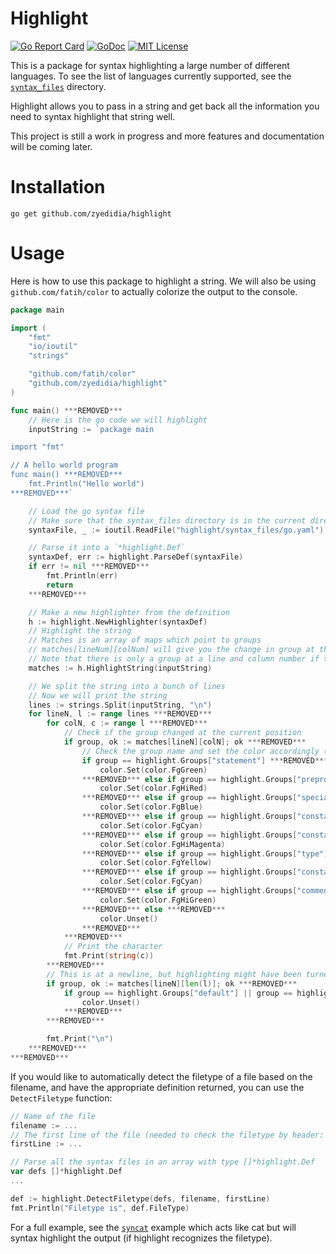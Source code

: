 # Highlight
[![Go Report Card](https://goreportcard.com/badge/github.com/zyedidia/highlight)](https://goreportcard.com/report/github.com/zyedidia/highlight)
[![GoDoc](https://godoc.org/github.com/zyedidia/highlight?status.svg)](http://godoc.org/github.com/zyedidia/highlight)
[![MIT License](https://img.shields.io/badge/license-MIT-blue.svg)](https://github.com/zyedidia/highlight/blob/master/LICENSE)

This is a package for syntax highlighting a large number of different languages. To see the list of
languages currently supported, see the [`syntax_files`](./syntax_files) directory.

Highlight allows you to pass in a string and get back all the information you need to syntax highlight
that string well.

This project is still a work in progress and more features and documentation will be coming later.

# Installation

```
go get github.com/zyedidia/highlight
```

# Usage

Here is how to use this package to highlight a string. We will also be using `github.com/fatih/color` to actually
colorize the output to the console.

```go
package main

import (
    "fmt"
    "io/ioutil"
    "strings"

    "github.com/fatih/color"
    "github.com/zyedidia/highlight"
)

func main() ***REMOVED***
    // Here is the go code we will highlight
    inputString := `package main

import "fmt"

// A hello world program
func main() ***REMOVED***
    fmt.Println("Hello world")
***REMOVED***`

    // Load the go syntax file
    // Make sure that the syntax_files directory is in the current directory
    syntaxFile, _ := ioutil.ReadFile("highlight/syntax_files/go.yaml")

    // Parse it into a `*highlight.Def`
    syntaxDef, err := highlight.ParseDef(syntaxFile)
    if err != nil ***REMOVED***
        fmt.Println(err)
        return
    ***REMOVED***

    // Make a new highlighter from the definition
    h := highlight.NewHighlighter(syntaxDef)
    // Highlight the string
    // Matches is an array of maps which point to groups
    // matches[lineNum][colNum] will give you the change in group at that line and column number
    // Note that there is only a group at a line and column number if the syntax highlighting changed at that position
    matches := h.HighlightString(inputString)

    // We split the string into a bunch of lines
    // Now we will print the string
    lines := strings.Split(inputString, "\n")
    for lineN, l := range lines ***REMOVED***
        for colN, c := range l ***REMOVED***
            // Check if the group changed at the current position
            if group, ok := matches[lineN][colN]; ok ***REMOVED***
                // Check the group name and set the color accordingly (the colors chosen are arbitrary)
                if group == highlight.Groups["statement"] ***REMOVED***
                    color.Set(color.FgGreen)
                ***REMOVED*** else if group == highlight.Groups["preproc"] ***REMOVED***
                    color.Set(color.FgHiRed)
                ***REMOVED*** else if group == highlight.Groups["special"] ***REMOVED***
                    color.Set(color.FgBlue)
                ***REMOVED*** else if group == highlight.Groups["constant.string"] ***REMOVED***
                    color.Set(color.FgCyan)
                ***REMOVED*** else if group == highlight.Groups["constant.specialChar"] ***REMOVED***
                    color.Set(color.FgHiMagenta)
                ***REMOVED*** else if group == highlight.Groups["type"] ***REMOVED***
                    color.Set(color.FgYellow)
                ***REMOVED*** else if group == highlight.Groups["constant.number"] ***REMOVED***
                    color.Set(color.FgCyan)
                ***REMOVED*** else if group == highlight.Groups["comment"] ***REMOVED***
                    color.Set(color.FgHiGreen)
                ***REMOVED*** else ***REMOVED***
                    color.Unset()
                ***REMOVED***
            ***REMOVED***
            // Print the character
            fmt.Print(string(c))
        ***REMOVED***
        // This is at a newline, but highlighting might have been turned off at the very end of the line so we should check that.
        if group, ok := matches[lineN][len(l)]; ok ***REMOVED***
            if group == highlight.Groups["default"] || group == highlight.Groups[""] ***REMOVED***
                color.Unset()
            ***REMOVED***
        ***REMOVED***

        fmt.Print("\n")
    ***REMOVED***
***REMOVED***
```

If you would like to automatically detect the filetype of a file based on the filename, and have the appropriate definition returned,
you can use the `DetectFiletype` function:

```go
// Name of the file
filename := ...
// The first line of the file (needed to check the filetype by header: e.g. `#!/bin/bash` means shell)
firstLine := ...

// Parse all the syntax files in an array with type []*highlight.Def
var defs []*highlight.Def
...

def := highlight.DetectFiletype(defs, filename, firstLine)
fmt.Println("Filetype is", def.FileType)
```

For a full example, see the [`syncat`](./examples) example which acts like cat but will syntax highlight the output (if highlight recognizes the filetype).

